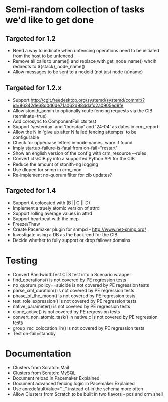 # Semi-random collection of tasks we'd like to get done

## Targeted for 1.2
- Need a way to indicate when unfencing operations need to be initiated from the host to be unfenced
- Remove all calls to uname() and replace with get_node_name() whcih redirects to ${stack}_node_name()
- Allow messages to be sent to a nodeid (not just node (u)name)
 
## Targeted for 1.2.x

- Support
  http://cgit.freedesktop.org/systemd/systemd/commit/?id=96342de68d0d6de71a062d984dafd2a0905ed9fe
- Allow stonith_admin to optionally route fencing requests via the CIB (terminate=true)
- Add corosync to ComponentFail cts test
- Support 'yesterday' and 'thursday' and '24-04' as dates in crm_report 
- Allow the N in 'give up after N failed fencing attempts' to be configurable 
- Check for uppercase letters in node names, warn if found
- Imply startup-failure-is-fatal from on-fail="restart" 
- Show an english version of the config with crm_resource --rules
- Convert cts/CIB.py into a supported Python API for the CIB
- Reduce the amount of stonith-ng logging
- Use dlopen for snmp in crm_mon
- Re-implement no-quorum filter for cib updates?

## Targeted for 1.4

- Support A colocated with (B || C || D)
- Implement a truely atomic version of attrd
- Support rolling average values in attrd
- Support heartbeat with the mcp
- Freeze/Thaw
- Create Pacemaker plugin for snmpd - http://www.net-snmp.org/
- Investigate using a DB as the back-end for the CIB
- Decide whether to fully support or drop failover domains

# Testing
- Convert BandwidthTest CTS test into a Scenario wrapper
- find_operations() is not covered by PE regression tests
- no_quorum_policy==suicide is not covered by PE regression tests
- parse_xml_duration() is not covered by PE regression tests
- phase_of_the_moon() is not covered by PE regression tests
- test_role_expression() is not covered by PE regression tests
- native_parameter() is not covered by PE regression tests
- clone_active() is not covered by PE regression tests
- convert_non_atomic_task() in native.c is not covered by PE regression tests
- group_rsc_colocation_lh() is not covered by PE regression tests
- Test on-fail=standby

# Documentation
- Clusters from Scratch: Mail
- Clusters from Scratch: MySQL
- Document reload in Pacemaker Explained
- Document advanced fencing logic in Pacemaker Explained
- Use ann:defaultValue="..." instead of <optional> in the schema more often
- Allow Clusters from Scratch to be built in two flavors - pcs and crm shell
